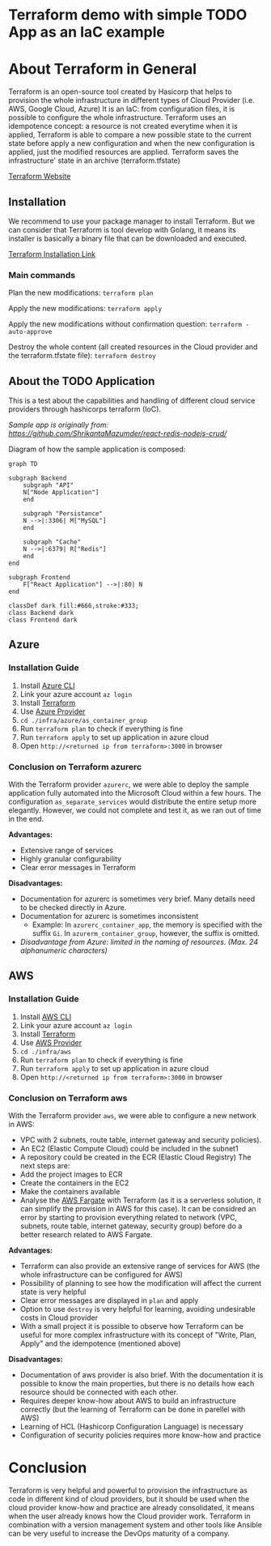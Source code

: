 # Terraform demo with simple TODO App as an IaC example

# About Terraform in General
Terraform is an open-source tool created by Hasicorp that helps to provision the whole infrastructure in different types of Cloud Provider (i.e. AWS, Google Cloud, Azure)
It is an IaC: from configuration files, it is possible to configure the whole infrastructure.
Terraform uses an idempotence concept: a resource is not created everytime when it is applied, Terraform is able to compare a new possible state to the current state before apply a new configuration and when the new configuration is applied, just the modified resources are applied.
Terraform saves the infrastructure' state in an archive (terraform.tfstate)

[Terraform Website](https://www.terraform.io/)

## Installation
We recommend to use your package manager to install Terraform. But we can consider that Terraform is tool develop with Golang, it means its installer is basically a binary file that can be downloaded and executed.

[Terraform Installation Link](https://developer.hashicorp.com/terraform/tutorials/aws-get-started/install-cli)

### Main commands

Plan the new modifications:
`terraform plan`

Apply the new modifications:
`terraform apply`

Apply the new modifications without confirmation question:
`terraform -auto-approve`

Destroy the whole content (all created resources in the Cloud provider and the terraform.tfstate file):
`terraform destroy`

## About the TODO Application

This is a test about the capabilities and handling of different cloud service providers through hashicorps terraform (IoC).


*Sample app is originally from: https://github.com/ShrikantaMazumder/react-redis-nodejs-crud/*

Diagram of how the sample application is composed:
```mermaid
graph TD

subgraph Backend
    subgraph "API"
    N["Node Application"]
    end

    subgraph "Persistance"
    N -->|:3306| M["MySQL"]
    end

    subgraph "Cache"
    N -->|:6379| R["Redis"]
    end
end

subgraph Frontend
    F["React Application"] -->|:80| N
end

classDef dark fill:#666,stroke:#333;
class Backend dark
class Frontend dark
```

## Azure

### Installation Guide
1. Install [Azure CLI](https://learn.microsoft.com/en-us/cli/azure/install-azure-cli-linux?pivots=apt)
1. Link your azure account `az login`
1. Install [Terraform](https://developer.hashicorp.com/terraform/tutorials/aws-get-started/install-cli)
1. Use [Azure Provider](https://registry.terraform.io/providers/hashicorp/azurerm/latest)
1. `cd ./infra/azure/as_container_group`
1. Run `terraform plan` to check if everything is fine
1. Run `terraform apply` to set up application in azure cloud
1. Open `http://<returned ip from terraform>:3000` in browser

### Conclusion on Terraform azurerc
With the Terraform provider `azurerc`, we were able to deploy the sample application fully automated into the Microsoft Cloud within a few hours. The configuration `as_separate_services` would distribute the entire setup more elegantly. However, we could not complete and test it, as we ran out of time in the end.

**Advantages:**
+ Extensive range of services
+ Highly granular configurability
+ Clear error messages in Terraform

**Disadvantages:**
- Documentation for azurerc is sometimes very brief. Many details need to be checked directly in Azure.
- Documentation for azurerc is sometimes inconsistent
    - Example: In `azurerc_container_app`, the memory is specified with the suffix `Gi`. In `azurerm_container_group`, however, the suffix is omitted.
- *Disadvantage from Azure: limited in the naming of resources. (Max. 24 alphanumeric characters)*

## AWS

### Installation Guide
1. Install [AWS CLI](https://aws.amazon.com/pt/cli/)
1. Link your azure account `az login`
1. Install [Terraform](https://developer.hashicorp.com/terraform/tutorials/aws-get-started/install-cli)
1. Use [AWS Provider](https://registry.terraform.io/providers/hashicorp/aws/latest)
1. `cd ./infra/aws`
1. Run `terraform plan` to check if everything is fine
1. Run `terraform apply` to set up application in azure cloud
1. Open `http://<returned ip from terraform>:3000` in browser

### Conclusion on Terraform aws
With the Terraform provider `aws`, we were able to configure a new network in AWS:
* VPC with 2 subnets, route table, internet gateway and security policies).
* An EC2 (Elastic Compute Cloud) could be included in the subnet1 
* A repository could be created in the ECR (Elastic Cloud Registry)
The next steps are:
* Add the project images to ECR
* Create the containers in the EC2
* Make the containers available
* Analyse the [AWS Fargate](https://aws.amazon.com/pt/fargate/) with Terraform (as it is a serverless solution, it can simplify the provision in AWS for this case). It can be considred an error by starting to provision everything related to network (VPC, subnets, route table, internet gateway, security group) before do a better research related to AWS Fargate.

**Advantages:**
+ Terraform can also provide an extensive range of services for AWS (the whole infrastructure can be configured for AWS)
+ Possibility of planning to see how the modification will affect the current state is very helpful
+ Clear error messages are displayed in `plan` and apply
+ Option to use `destroy` is very helpful for learning, avoiding undesirable costs in Cloud provider
+ With a small project it is possible to observe how Terraform can be useful for more complex infrastructure with its concept of "Write, Plan, Apply" and the idempotence (mentioned above)

**Disadvantages:**
- Documentation of aws provider is also brief. With the documentation it is possible to know the main properties, but there is no details how each resource should be connected with each other.
- Requires deeper know-how about AWS to build an infrastructure correctly (but the learning of Terraform can be done in parellel with AWS)
- Learning of HCL (Hashicorp Configuration Language) is necessary
- Configuration of security policies requires more know-how and practice

# Conclusion
Terraform is very helpful and powerful to provision the infrastructure as code in different kind of cloud providers, but it should be used when the cloud provider know-how and practice are already consolidated, it means when the user already knows how the Cloud provider work.
Terraform in combination with a version management system and other tools like Ansible can be very useful to increase the DevOps maturity of a company.